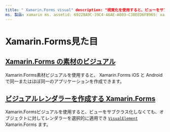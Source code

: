 ```yaml
---
title: " Xamarin.Forms visual" description: "視覚化を使用すると、ビューをサブクラス化しなくても Xamarin.Forms 、visualelement オブジェクトに対してレンダラーを選択的に適用でき Xamarin.Forms ます。"
ms. 製品: xamarin ms. assetid: 69228A9C-39C4-46AE-A803-C38EED6FB965: xamarin-forms author: davidbritch ms. author: dabritch ms. date: 03/05/2019 no loc: [ Xamarin.Forms , Xamarin.Essentials ]
---
```


# <a name="xamarinforms-visual"></a>Xamarin.Forms見た目

## <a name="xamarinforms-material-visualmaterial-visualmd"></a>[Xamarin.Forms の素材のビジュアル](material-visual.md)

Xamarin.Forms素材ビジュアルを使用すると、 Xamarin.Forms iOS と Android で同一またはほぼ同一のアプリケーションを作成できます。

## <a name="create-a-xamarinforms-visual-renderercreatemd"></a>[ビジュアルレンダラーを作成する Xamarin.Forms](create.md)

Xamarin.Formsビジュアルを使用すると、ビューをサブクラス化しなくても、オブジェクトに対してレンダラーを選択的に適用でき [`VisualElement`](xref:Xamarin.Forms.VisualElement) Xamarin.Forms ます。
